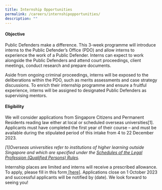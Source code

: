 ```yaml
---
title: Internship Opportunities
permalink: /careers/internshipopportunities/
description: ""
---
```

#### Objective

Public Defenders make a difference. This 3-week programme will introduce interns to the Public Defender’s Office (PDO) and allow interns to experience the work of a Public Defender. Interns can expect to work alongside the Public Defenders and attend court proceedings, client meetings, conduct research and prepare documents.

Aside from ongoing criminal proceedings, interns will be exposed to the deliberations within the PDO, such as merits assessments and case strategy discussions. To enrich their internship programme and ensure a fruitful experience, interns will be assigned to designated Public Defenders as supervising mentors.


#### Eligibility

We will consider applications from Singapore Citizens and Permanent Residents reading law either at local or scheduled overseas universities[1]. Applicants must have completed the first year of their course – and must be available during the stipulated period of this intake from 4 to 22 December 2023.

*[1]Overseas universities refer to institutions of higher learning outside Singapore and which are specified under the  [Schedules of the Legal Profession (Qualified Persons) Rules](https://legisgov.agc.gov.sg/SL/LPA1966-R15?DocDate=20220112&ProvIds=Sc4-XX-Sc4-#Sc4-XX-Sc4-).*

Internship places are limited and interns will receive a prescribed allowance. To apply, please fill in this form[ [here]](https://form.gov.sg/6450e26ff96c4f001237686c).   Applications close on 1 October 2023 and successful applicants will be notified by (date). We look forward to seeing you!